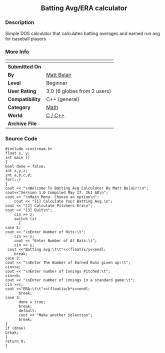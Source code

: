 ﻿<div align="center">

## Batting Avg/ERA calculator


</div>

### Description

Simple DOS calculator that calculates batting averages and earned run avg for baseball players
 
### More Info
 


<span>             |<span>
---                |---
**Submitted On**   |
**By**             |[Matt Belair](https://github.com/Planet-Source-Code/PSCIndex/blob/master/ByAuthor/matt-belair.md)
**Level**          |Beginner
**User Rating**    |3.0 (6 globes from 2 users)
**Compatibility**  |C\+\+ \(general\)
**Category**       |[Math](https://github.com/Planet-Source-Code/PSCIndex/blob/master/ByCategory/math__3-12.md)
**World**          |[C / C\+\+](https://github.com/Planet-Source-Code/PSCIndex/blob/master/ByWorld/c-c.md)
**Archive File**   |[](https://github.com/Planet-Source-Code/matt-belair-batting-avg-era-calculator__3-1774/archive/master.zip)





### Source Code

```
#include <iostream.h>
float x, y;
int main ()
{
bool done = false;
int x,y,z;
int a,b,c,d;
for(;;)
{
cout << "\nWelcome To Batting Avg Calculator By Matt Belair!\n";
cout<<"Version 1.0 Compiled May 17. 2k1 AD\n";
cout << "\nMain Menu- Choose an option\n";
    cout << "[1] Calculate Your Batting Avg.\n";
cout << "[2] Calculate Pitchers Era\n";
cout << "[3] Quit\n";
    cin >> z;
    switch (z)
      {
case 1:
cout << "\nEnter Number of Hits:\t";
    cin >> x;
    cout << "Enter Number of At Bats:\t";
    cin >> y;
 cout <<"Batting avg:\t\t"<<(float)x/y<<endl;
	break;
case 2:
cout << "\nEnter The Number of Earned Runs given up:\t";
cin>>a;
cout << "\nEnter number of Innings Pitched:\t";
cin>>b;
cout << "\nEnter number of innings in a standard game:\t";
cin >>c;
cout <<"ERA:\t\t"<<(float)a/b*c<<endl;
      break;
case 3:
      done = true;
      break;
      default:
      cout << "Make another Selection";
      break;
}
if (done)
break;
}
return 0;
}
```

